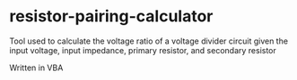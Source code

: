 # resistor-pairing-calculator
Tool used to calculate the voltage ratio of a voltage divider circuit given the input voltage, input impedance, primary resistor, and secondary resistor  

Written in VBA
